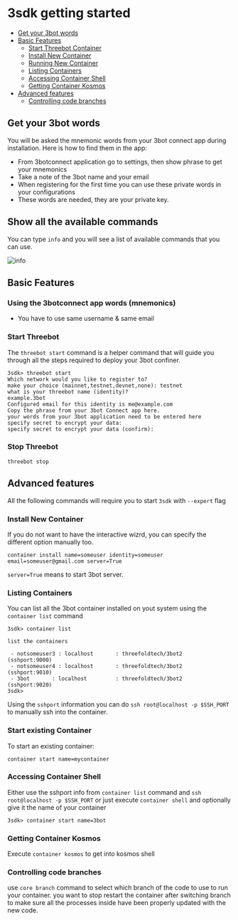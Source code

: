 # 3sdk getting started

- [Get your 3bot words](Get-your-3bot-words)
- [Basic Features](Basic-Features)
  - [Start Threebot Container](Start-Threebot-Container)
  - [Install New Container](Install-New-Container)
  - [Running New Container](Running-New-Container)
  - [Listing Containers](Listing-Containers)
  - [Accessing Container Shell](Accessing-Container-Shell)
  - [Getting Container Kosmos](Getting-Container-Kosmos)
- [Advanced features](Advanced-features)
  - [Controlling code branches](Controlling-code-branches)

## Get your 3bot words

You will be asked the mnemonic words from your 3bot connect app during installation. Here is how to find them in the app:

- From 3botconnect application go to settings, then show phrase to get your mnemonics
- Take a note of the 3bot name and your email
- When registering for the first time you can use these private words in your configurations
- These words are needed, they are your private key.

## Show all the available commands

You can type `info` and you will see a list of available commands that you can use.

![info](3sdk_info.png)

## Basic Features

### Using the 3botconnect app words (mnemonics)

- You have to use same username & same email

### Start Threebot

The `threebot start` command is a helper command that will guide you through all the steps required to deploy your 3bot confiner.

```shell
3sdk> threebot start
Which network would you like to register to?
make your choice (mainnet,testnet,devnet,none): testnet
what is your threebot name (identity)?
example.3bot
Configured email for this identity is me@example.com
Copy the phrase from your 3bot Connect app here.
your words from your 3bot application need to be entered here
specify secret to encrypt your data:
specify secret to encrypt your data (confirm):
```

### Stop Threebot

`threebot stop`

## Advanced features

All the following commands will require you to start `3sdk` with `--expert` flag

### Install New Container

If you do not want to have the interactive wizrd, you can specify the different option manually too.

```shell
container install name=someuser identity=someuser email=someuser@gmail.com server=True
```

`server=True` means to start 3bot server.

### Listing Containers

You can list all the 3bot container installed on yout system using the `container list` command

```shell
3sdk> container list  

list the containers

 - notsomeuser3 : localhost       : threefoldtech/3bot2       (sshport:9000)
 - notsomeuser4 : localhost       : threefoldtech/3bot2       (sshport:9010)
 - 3bot       : localhost         : threefoldtech/3bot2       (sshport:9020)
3sdk>  
```

Using the `sshport` information you can do `ssh root@localhost -p $SSH_PORT` to manually ssh into the container.

### Start existing Container

To start an existing container:

```shell
container start name=mycontainer
```

### Accessing Container Shell

Either use the sshport info from `container list` command and `ssh root@localhost -p $SSH_PORT` or just execute `container shell` and optionally give it the name of your container

```shell
3sdk> container start name=3bot
```

### Getting Container Kosmos

Execute `container kosmos` to get into kosmos shell


### Controlling code branches

use `core branch` command to select which branch of the code to use to run your container.
you want to stop restart the container after switching branch to make sure all the processes inside have been properly updated with the new code.
